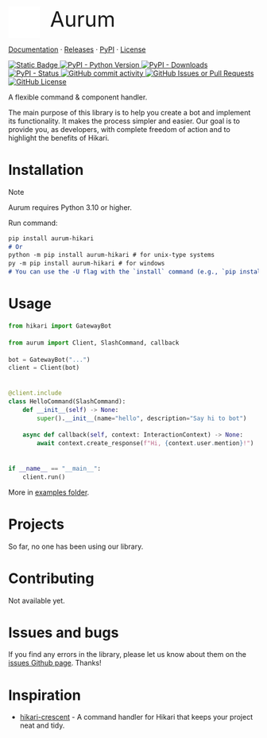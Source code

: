 <div align="center">
    <div>
        <div align=left>
            <p style="display: flex; grid-gap: 20px;">
                <img src="docs/assets/logo.svg" width=64>
                <text style="font-size: 300%">Aurum</text>
            </p>
            <p>
                <a href="https://shinshidevs.github.io/aurum-hikari/">Documentation</a>
                ·
                <a href="https://github.com/ShinshiDevs/aurum-hikari/releases">Releases</a>
                ·
                <a href="https://pypi.org/project/aurum-hikari/">PyPI</a>
                ·
                <a href="./LICENSE">License</a>
            </p>
            <p>
                <a href="https://github.com/hikari-py/hikari">
                    <img alt="Static Badge" src="https://img.shields.io/badge/Powered%20by-hikari-E440C1">
                </a>
                <a href="https://pypi.org/project/aurum-hikari/">
                    <img alt="PyPI - Python Version" src="https://img.shields.io/pypi/pyversions/aurum-hikari">
                    <img alt="PyPI - Downloads" src="https://img.shields.io/pypi/dw/aurum-hikari">
                    <img alt="PyPI - Status" src="https://img.shields.io/pypi/status/aurum-hikari">
                </a>
                <a href="https://github.com/ShinshiDevs/aurum-hikari">
                    <img alt="GitHub commit activity" src="https://img.shields.io/github/commit-activity/w/ShinshiDevs/aurum-hikari">
                    <img alt="GitHub Issues or Pull Requests" src="https://img.shields.io/github/issues-closed/ShinshiDevs/aurum-hikari">
                    <img alt="GitHub License" src="https://img.shields.io/github/license/ShinshiDevs/aurum-hikari">
                </a>
            </p>
            <p>
                <text>A flexible command & component handler.</text>
            </p>
            <p>
                <text>
                    The main purpose of this library is to help you create a bot and implement its functionality. It makes the process simpler and easier.
                </text>
                <text>
                    Our goal is to provide you, as developers, with complete freedom of action and to highlight the benefits of Hikari.
                </text>
            </p>
        </div>
    </div>
</div>

# Installation
> [!NOTE]
> Aurum requires Python 3.10 or higher.

Run command:
```md
pip install aurum-hikari
# Or
python -m pip install aurum-hikari # for unix-type systems
py -m pip install aurum-hikari # for windows
# You can use the -U flag with the `install` command (e.g., `pip install -U ...`) to update a package.
```

# Usage
```py
from hikari import GatewayBot

from aurum import Client, SlashCommand, callback

bot = GatewayBot("...")
client = Client(bot)


@client.include
class HelloCommand(SlashCommand):
    def __init__(self) -> None:
        super().__init__(name="hello", description="Say hi to bot")

    async def callback(self, context: InteractionContext) -> None:
        await context.create_response(f"Hi, {context.user.mention}!")


if __name__ == "__main__":
    client.run()
```
More in [examples folder](./examples).

# Projects
So far, no one has been using our library.

# Contributing
Not available yet.

# Issues and bugs
If you find any errors in the library, please let us know about them on the [issues Github page](https://github.com/ShinshiDevs/aurum-hikari/issues). Thanks!

# Inspiration
- [hikari-crescent](https://github.com/hikari-crescent/hikari-crescent) - A command handler for Hikari that keeps your project neat and tidy.
